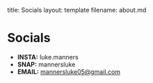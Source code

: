 title: Socials
layout: template
filename: about.md



# Socials

- <strong>INSTA:</strong> luke.manners<br>
- <strong>SNAP:</strong> mannersluke<br>
- <strong>EMAIL:</strong> mannersluke05@gmail.com<br>

